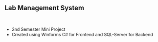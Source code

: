 ## Lab Management System
<br>
<ul>
  <li>2nd Semester Mini Project</li>
  <li>Created using Winforms C# for Frontend and SQL-Server for Backend</li>
</ul>
